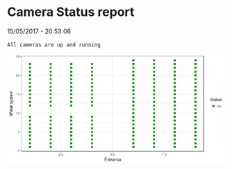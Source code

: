 Camera Status report
================
15/05/2017 - 20:53:06

    All cameras are up and running

![](camreport_files/figure-markdown_github/unnamed-chunk-2-1.png)
